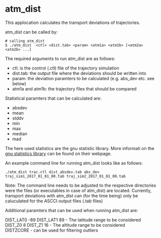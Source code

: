 # atm_dist

This applocation calculates the transport deviations of trajectories.

atm_dist can be called by:
```
# calling atm_dist
$ ./atm_dist  <ctl> <dist.tab> <param> <atm1a> <atm1b> [<atm2a> <atm2b> ...]
```
The required arguments to run atm_dist are as follows:
* ctl: is the control (.ctl) file of the trajectory simulation  
* dist.tab: the output file where the deviations should be written into  
* param: the deviation paramters to be calculated (e.g. abs_dev etc. see below)
* atm1a and atm1b: the trajectory files that should be compared

Statistical paramters that can be calculated are:

* absdev
* mean
* stddv
* min
* max
* median
* mad

The here used statistics are the gnu statistic library. More informati on the [gnu statistics library](https://www.gnu.org/software/gsl/doc/html/statistics.html) can be found on their webpage. 

An example command line for running atm_dist looks like as follows:

```
./atm_dist trac.ctl dist_absdev.tab abs_dev traj_sim1_2017_01_01_00.tab traj_sim2_2017_01_01_00.tab
```

Note: The command line needs to be adjusted to the respective directories were the files (or executables in case of atm_dist) are located. 
Currently, transport deviations with atm_dist can (for the time being) only be caluculated for the ASCCI output files (.tab files) 

Additional paramters that can be used when running atm_dist are:

DIST_LAT0 -89 DIST_LAT1 89  - The latitude range to be considered    
DIST_Z0 8 DIST_Z1 16 - The altitude range to be considered   
DISTZCORE - can be used for filtering outliers  
